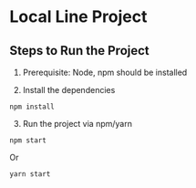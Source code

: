 # Local Line Project

## Steps to Run the Project

1. Prerequisite: Node, npm should be installed

2. Install the dependencies
```
npm install 
```

3. Run the project via npm/yarn

```
npm start
```
Or
```
yarn start
```
